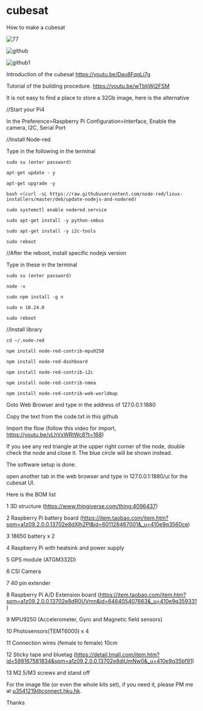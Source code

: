 # cubesat
How to make a cubesat

![77](https://user-images.githubusercontent.com/8468724/138394448-fa24b3db-534f-460e-a696-4718366a1069.jpg)

![github](https://user-images.githubusercontent.com/8468724/138434055-b095bcbc-7dda-4cec-becb-fe52057c542e.jpg)

![github1](https://user-images.githubusercontent.com/8468724/138435066-fdff597f-a795-44e3-85ae-457064cec861.jpg)

Introduction of the cubesat
https://youtu.be/Dau8FqqLi7g

Tutorial of the building procedure.
https://youtu.be/wTbtjWj2FSM


It is not easy to find a place to store a 32Gb image, here is the alternative

//Start your Pi4

In the Preference>Raspberry Pi Configuration>Interface, Enable the camera, I2C, Serial Port

//Install Node-red 

Type in the following in the terminal

```
sudo su (enter password)

apt-get update - y

apt-get upgrade -y

bash <(curl -sL https://raw.githubusercontent.com/node-red/linux-installers/master/deb/update-nodejs-and-nodered)

sudo systemctl enable nodered.service

sudo apt-get install -y python-smbus

sudo apt-get install -y i2c-tools

sudo reboot
```

//After the reboot, install specific nodejs version

Type in these in the terminal

```
sudo su (enter password)

node -v

sudo npm install -g n

sudo n 10.24.0

sudo reboot
```
//Install library

```
cd ~/.node-red

npm install node-red-contrib-mpu9250

npm install node-red-dashboard

npm install node-red-contrib-i2c

npm install node-red-contrib-nmea

npm install node-red-contrib-web-worldmap

```
Goto Web Browser and type in the address of 127.0.0.1:1880

Copy the text from the code.txt in this github

Import the flow (follow this video for import, https://youtu.be/vLhVxWRtWc8?t=168)

If you see any red triangle at the upper right corner of the node, double check the node and close it. The blue circle will be shown instead.

The software setup is done.

open another tab in the web browser and type in 127.0.0.1:1880/ui for the cubesat UI.



Here is the BOM list

1	3D structure (https://www.thingiverse.com/thing:4096437)

2	Raspberry Pi battery board (https://item.taobao.com/item.htm?spm=a1z09.2.0.0.13702e8dXlh2PI&id=601128467001&_u=410e9q3560ce)

3	18650 battery x 2

4	Raspberry Pi with heatsink and power supply

5	GPS module (ATGM332D)

6	CSI Camera

7	40 pin extender

8	Raspberry Pi A/D Extension board (https://item.taobao.com/item.htm?spm=a1z09.2.0.0.13702e8dR0UVmn&id=646405407663&_u=410e9q359331)

9	MPU9250 (Accelerometer, Gyro and Magnetic field sensors)

10	Photosensors(TEMT6000) x 4 

11	Connection wires (female to female) 10cm

12	Sticky tape and bluetag (https://detail.tmall.com/item.htm?id=598167581834&spm=a1z09.2.0.0.13702e8diUmNw0&_u=410e9q35bf91)

13	M2.5/M3 screws and stand off


For the image file (or even the whole kits set), if you need it, please PM me at u3541219@connect.hku.hk.

Thanks
